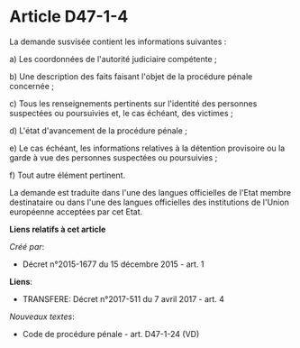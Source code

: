 # Article D47-1-4

La demande susvisée contient les informations suivantes :

a) Les coordonnées de l'autorité judiciaire compétente ;

b) Une description des faits faisant l'objet de la procédure pénale concernée ;

c) Tous les renseignements pertinents sur l'identité des personnes suspectées ou poursuivies et, le cas échéant, des
victimes ;

d) L'état d'avancement de la procédure pénale ;

e) Le cas échéant, les informations relatives à la détention provisoire ou la garde à vue des personnes suspectées ou
poursuivies ;

f) Tout autre élément pertinent.

La demande est traduite dans l'une des langues officielles de l'Etat membre destinataire ou dans l'une des langues
officielles des institutions de l'Union européenne acceptées par cet Etat.

**Liens relatifs à cet article**

_Créé par_:

  - Décret n°2015-1677 du 15 décembre 2015 - art. 1

**Liens**:

  - TRANSFERE: Décret n°2017-511 du 7 avril 2017 - art. 4

_Nouveaux textes_:

  - Code de procédure pénale - art. D47-1-24 (VD)
